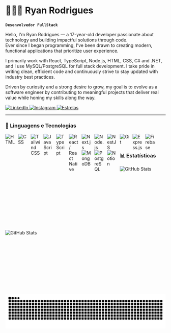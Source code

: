 # 👩🏻‍💻 Ryan Rodrigues 
      
**`Desenvolvedor FullStack`**                 
      
Hello, I'm Ryan Rodrigues — a 17-year-old developer passionate about technology and building impactful solutions through code.     
Ever since I began programming, I’ve been drawn to creating modern, functional applications that prioritize user experience.
    
I primarily work with React, TypeScript, Node.js, HTML, CSS, C# and .NET, and I use MySQL/PostgreSQL for full stack development. I take pride in writing clean, efficient code and continuously strive to stay updated with industry best practices.
   
Driven by curiosity and a strong desire to grow, my goal is to evolve as a software engineer by contributing to meaningful projects that deliver real value while honing my skills along the way.

<p align="left">         
  <a href="https://www.linkedin.com/in/ryanrodrigues77/">         
    <img 
      alt="LinkedIn" 
      title="LinkedIn"         
      src="https://img.shields.io/badge/-LINKEDIN-1A1A1A?style=for-the-badge&logo=linkedin&logoColor=#9b59b6&labelColor=4B0082&color=1A1A1A"
    />
  </a>
  <a href="https://www.instagram.com/7_ryann_/">
    <img 
      alt="Instagram" 
      title="Instagram" 
      src="https://img.shields.io/badge/-INSTAGRAM-1A1A1A?style=for-the-badge&logo=instagram&logoColor=#9b59b6&labelColor=4B0082&color=1A1A1A"
    />
  </a>
    <a href="https://github.com/Odachi7?tab=repositories">
    <img 
        alt="Estrelas" 
        title="Total de estrelas GitHub" 
        src="https://custom-icon-badges.demolab.com/github/stars/Odachi7?style=for-the-badge&logo=star&label=ESTRELAS&color=4B0082&labelColor=1A1A1A&logoColor=white"
    />
    </a>
</p>

---

### 🤖 Linguagens e Tecnologias

<img 
  align="left" 
  alt="HTML" 
  title="HTML" 
  width="30px" 
  style="padding-right: 10px;" 
  src="https://cdn.jsdelivr.net/gh/devicons/devicon@latest/icons/html5/html5-original.svg" 
/>
<img 
  align="left" 
  alt="CSS" 
  title="CSS" 
  width="30px" 
  style="padding-right: 10px;" 
  src="https://cdn.jsdelivr.net/gh/devicons/devicon@latest/icons/css3/css3-original.svg" 
/>
<img 
  align="left" 
  alt="Tailwind CSS" 
  title="Tailwind CSS" 
  width="30px" 
  style="padding-right: 10px;" 
  src="https://cdn.jsdelivr.net/gh/devicons/devicon@latest/icons/tailwindcss/tailwindcss-original.svg" 
/>
<img 
  align="left" 
  alt="JavaScript" 
  title="JavaScript" 
  width="30px" 
  style="padding-right: 10px;" 
  src="https://cdn.jsdelivr.net/gh/devicons/devicon@latest/icons/javascript/javascript-original.svg" 
/>
<img 
  align="left" 
  alt="TypeScript" 
  title="TypeScript" 
  width="30px" 
  style="padding-right: 10px;" 
  src="https://cdn.jsdelivr.net/gh/devicons/devicon@latest/icons/typescript/typescript-original.svg" 
/>
<img 
  align="left" 
  alt="React / React Native" 
  title="React / React Native" 
  width="30px" 
  style="padding-right: 10px;" 
  src="https://cdn.jsdelivr.net/gh/devicons/devicon@latest/icons/react/react-original.svg" 
/>
<img 
  align="left" 
  alt="Next.js" 
  title="Next.js" 
  width="30px" 
  style="padding-right: 10px;" 
  src="https://cdn.jsdelivr.net/gh/devicons/devicon@latest/icons/nextjs/nextjs-original.svg" 
/>
<img 
  align="left" 
  alt="Node.js" 
  title="Node.js" 
  width="30px" 
  style="padding-right: 10px;" 
  src="https://cdn.jsdelivr.net/gh/devicons/devicon@latest/icons/nodejs/nodejs-original.svg" 
/>
<img 
  align="left" 
  alt="NestJS" 
  title="NestJS" 
  width="30px" 
  style="padding-right: 10px;" 
  src="https://nestjs.com/img/logo-small.svg" 
/>
<img 
  align="left" 
  alt="Git" 
  title="Git" 
  width="30px" 
  style="padding-right: 10px;" 
  src="https://cdn.jsdelivr.net/gh/devicons/devicon@latest/icons/git/git-original.svg" 
/>
<img 
  align="left" 
  alt="Express.js" 
  title="Express.js" 
  width="30px" 
  style="padding-right: 10px;" 
  src="https://cdn.jsdelivr.net/gh/devicons/devicon@latest/icons/express/express-original.svg" 
/>
<img 
  align="left" 
  alt="Firebase" 
  title="Firebase" 
  width="30px" 
  style="padding-right: 10px;" 
  src="https://cdn.jsdelivr.net/gh/devicons/devicon@latest/icons/firebase/firebase-plain.svg" 
/>
<img 
  align="left" 
  alt="MongoDB" 
  title="MongoDB" 
  width="30px" 
  style="padding-right: 10px;" 
  src="https://cdn.jsdelivr.net/gh/devicons/devicon@latest/icons/mongodb/mongodb-original.svg" 
/>
<img 
  align="left" 
  alt="PostgreSQL" 
  title="PostgreSQL" 
  width="30px" 
  style="padding-right: 10px;" 
  src="https://cdn.jsdelivr.net/gh/devicons/devicon@latest/icons/postgresql/postgresql-original.svg" 
/>
<img 
  align="left" 
  alt="Notion" 
  title="Notion" 
  width="30px" 
  style="padding-right: 10px;" 
  src="https://cdn.jsdelivr.net/gh/devicons/devicon@latest/icons/notion/notion-original.svg" 
/>


<br/>
<br/>

### 📊 Estatísticas
   
<p>
  <img 
    align="left" 
    alt="GitHub Stats" 
    height="200" 
    style="padding-right: 10px;" 
    src="https://github-readme-stats.vercel.app/api?username=odachi7&show_icons=true&theme=tokyonight&include_all_commits=true&locale=pt-br" 
/>
<img 
    align="left" 
    alt="GitHub Stats" 
    height="200" 
    src="https://github-readme-stats.vercel.app/api/top-langs/?username=Odachi7&theme=tokyonight&layout=compact&custom_title=Tecnologias&langs_count=9" 
/>
</p>

<picture align="center">
  <source media="(prefers-color-scheme: dark)" srcset="https://raw.githubusercontent.com/odachi7/odachi7/output/github-contribution-grid-snake-dark.svg">
  <source media="(prefers-color-scheme: light)" srcset="https://raw.githubusercontent.com/odachi7/odachi7/output/github-contribution-grid-snake-dark.svg">
  <img align="center" alt="github contribution grid snake animation" src="https://raw.githubusercontent.com/odachi7/odachi7/output/github-contribution-grid-snake.svg">
</picture>
